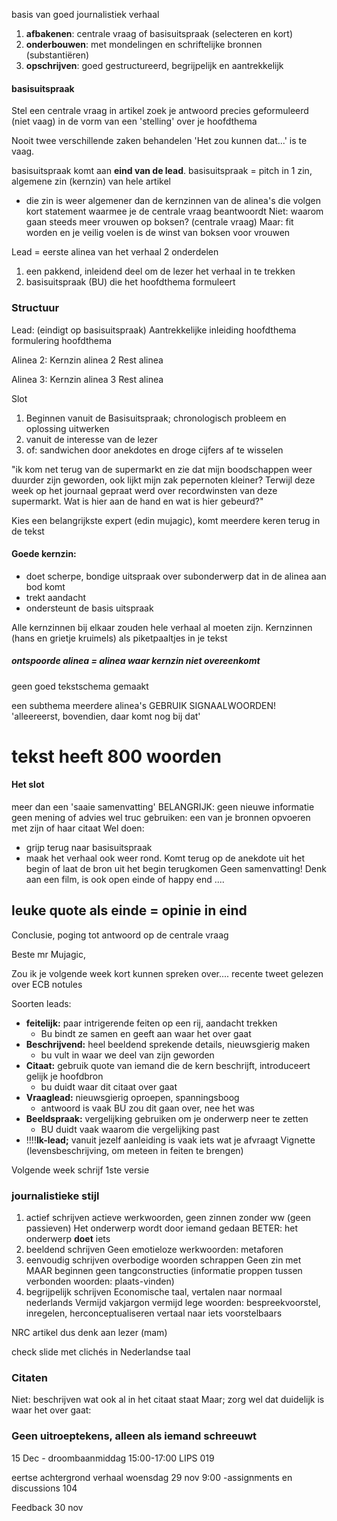 basis van goed journalistiek verhaal
1. **afbakenen**: centrale vraag of basisuitspraak (selecteren en kort)
2. **onderbouwen**: met mondelingen en schriftelijke bronnen (substantiëren)
3. **opschrijven**: goed gestructureerd, begrijpelijk en aantrekkelijk

#### basisuitspraak
Stel een centrale vraag in artikel zoek je antwoord
precies geformuleerd (niet vaag) in de vorm van een 'stelling' over je hoofdthema

Nooit twee verschillende zaken behandelen
'Het zou kunnen dat...' is te vaag.

basisuitspraak komt aan **eind van de lead**.
basisuitspraak = pitch in 1 zin, algemene zin (kernzin) van hele artikel
- die zin is weer algemener dan de kernzinnen van de alinea's die volgen
kort statement waarmee je de centrale vraag beantwoordt
Niet: waarom gaan steeds meer vrouwen op boksen? (centrale vraag)
Maar: fit worden en je veilig voelen is de winst van boksen voor vrouwen

Lead = eerste alinea van het verhaal
2 onderdelen 
1. een pakkend, inleidend deel om de lezer het verhaal in te trekken
2. basisuitspraak (BU) die het hoofdthema formuleert


### Structuur

Lead: (eindigt op basisuitspraak)
Aantrekkelijke inleiding hoofdthema
formulering hoofdthema

Alinea 2:
Kernzin alinea 2
Rest alinea

Alinea 3:
Kernzin alinea 3
Rest alinea

Slot




1. Beginnen vanuit de Basisuitspraak; chronologisch probleem en oplossing uitwerken
2. vanuit de interesse van de lezer
3. of: sandwichen door anekdotes en droge cijfers af te wisselen


"ik kom net terug van de supermarkt en zie dat mijn boodschappen weer duurder zijn geworden, ook lijkt mijn zak pepernoten kleiner? Terwijl deze week op het journaal gepraat werd over recordwinsten van deze supermarkt. Wat is hier aan de hand en wat is hier gebeurd?"


Kies een belangrijkste expert (edin mujagic), komt meerdere keren terug in de tekst

#### Goede kernzin:
- doet scherpe, bondige uitspraak over subonderwerp dat in de alinea aan bod komt
- trekt aandacht
- ondersteunt de basis uitspraak

Alle kernzinnen bij elkaar zouden hele verhaal al moeten zijn.
Kernzinnen (hans en grietje kruimels) als piketpaaltjes in je tekst

##### ontspoorde alinea = alinea waar kernzin niet overeenkomt
geen goed tekstschema gemaakt



een subthema meerdere alinea's GEBRUIK SIGNAALWOORDEN! 'alleereerst, bovendien, daar komt nog bij dat'


# tekst heeft 800 woorden

#### Het slot
meer dan een 'saaie samenvatting'
	BELANGRIJK:
	geen nieuwe informatie
	geen mening of advies
	wel truc gebruiken: een van je bronnen opvoeren met zijn of haar citaat
Wel doen:
- grijp terug naar basisuitspraak
- maak het verhaal ook weer rond. Komt terug op de anekdote uit het begin of laat de bron uit het begin terugkomen
Geen samenvatting! Denk aan een film, is ook open einde of happy end ....

## leuke quote als einde = opinie in eind



Conclusie, poging tot antwoord op de centrale vraag


Beste mr Mujagic,

Zou ik je volgende week kort kunnen spreken over....
recente tweet gelezen over ECB notules



Soorten leads:
- **feitelijk:** paar intrigerende feiten op een rij, aandacht trekken
	- Bu bindt ze samen en geeft aan waar het over gaat
- **Beschrijvend:** heel beeldend sprekende details, nieuwsgierig maken
	- bu vult in waar we deel van zijn geworden
- **Citaat:** gebruik quote van iemand die de kern beschrijft, introduceert gelijk je hoofdbron
	- bu duidt waar dit citaat over gaat
- **Vraaglead:** nieuwsgierig oproepen, spanningsboog
	- antwoord is vaak BU zou dit gaan over, nee het was
- **Beeldspraak:** vergelijking gebruiken om je onderwerp neer te zetten
	- BU duidt vaak waarom die vergelijking past
- !!!!**Ik-lead;** vanuit jezelf aanleiding is vaak iets wat je afvraagt
	Vignette (levensbeschrijving, om meteen in feiten te brengen)


Volgende week schrijf 1ste versie


### journalistieke stijl
1. actief schrijven
		actieve werkwoorden, geen zinnen zonder ww (geen passieven)
			Het onderwerp wordt door iemand gedaan
			BETER: het onderwerp **doet** iets
1. beeldend schrijven
		Geen emotieloze werkwoorden: 
		metaforen
1. eenvoudig schrijven
		overbodige woorden schrappen
		Geen zin met MAAR beginnen
		geen tangconstructies (informatie proppen tussen verbonden woorden: plaats-vinden)
1. begrijpelijk schrijven
		Economische taal, vertalen naar normaal nederlands
		Vermijd vakjargon
		vermijd lege woorden: bespreekvoorstel, inregelen, herconceptualiseren
		vertaal naar iets voorstelbaars

NRC artikel dus denk aan lezer (mam)

check slide met clichés in Nederlandse taal


### Citaten
Niet: beschrijven wat ook al in het citaat staat
Maar; zorg wel dat duidelijk is waar het over gaat:

### Geen uitroeptekens, alleen als iemand schreeuwt


15 Dec - droombaanmiddag 15:00-17:00 LIPS 019


eertse achtergrond verhaal
woensdag 29 nov 9:00
	-assignments en discussions 104

Feedback 30 nov





